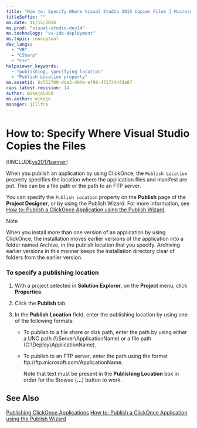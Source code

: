 ```yaml
---
title: "How to: Specify Where Visual Studio 2015 Copies Files | Microsoft Docs"
titleSuffix: ""
ms.date: 11/15/2016
ms.prod: "visual-studio-dev14"
ms.technology: "vs-ide-deployment"
ms.topic: conceptual
dev_langs:
  - "VB"
  - "CSharp"
  - "C++"
helpviewer_keywords:
  - "publishing, specifying location"
  - "Publish Location property"
ms.assetid: 6c552700-dda3-49fe-af98-4717344fda07
caps.latest.revision: 14
author: mikejo5000
ms.author: mikejo
manager: jillfra
---
```

# How to: Specify Where Visual Studio Copies the Files
[!INCLUDE[vs2017banner](../includes/vs2017banner.md)]

When you publish an application by using ClickOnce, the `Publish Location` property specifies the location where the application files and manifest are put. This can be a file path or the path to an FTP server.

 You can specify the `Publish Location` property on the **Publish** page of the **Project Designer**, or by using the Publish Wizard. For more information, see [How to: Publish a ClickOnce Application using the Publish Wizard](../deployment/how-to-publish-a-clickonce-application-using-the-publish-wizard.md).

> [!NOTE]
> When you install more than one version of an application by using ClickOnce, the installation moves earlier versions of the application into a folder named Archive, in the publish location that you specify. Archiving earlier versions in this manner keeps the installation directory clear of folders from the earlier version.

### To specify a publishing location

1. With a project selected in **Solution Explorer**, on the **Project** menu, click **Properties**.

2. Click the **Publish** tab.

3. In the **Publish Location** field, enter the publishing location by using one of the following formats:

   - To publish to a file share or disk path, enter the path by using either a UNC path (\\\Server\ApplicationName) or a file path (C:\Deploy\ApplicationName).

   - To publish to an FTP server, enter the path using the format ftp:\//ftp.microsoft.com/ApplicationName.

     Note that text must be present in the **Publishing Location** box in order for the Browse (**...**) button to work.

## See Also
 [Publishing ClickOnce Applications](../deployment/publishing-clickonce-applications.md)
 [How to: Publish a ClickOnce Application using the Publish Wizard](../deployment/how-to-publish-a-clickonce-application-using-the-publish-wizard.md)
